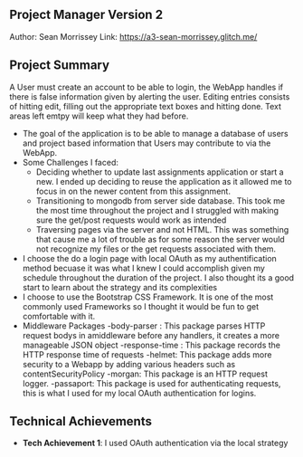 
## Project Manager Version 2


Author: Sean Morrissey
Link: https://a3-sean-morrissey.glitch.me/

## Project Summary
A User must create an account to be able to login, the WebApp handles if there is false information given by alerting the user.
Editing entries consists of hitting edit, filling out the appropriate text boxes and hitting done. Text areas left emtpy will keep what they had before.

- The goal of the application is to be able to manage a database of users and project based information that Users may contribute to via the WebApp.
- Some Challenges I faced:
  - Deciding whether to update last assignments application or start a new. I ended up deciding to reuse the application as it allowed me to focus in on the newer content from this assignment.
  - Transitioning to mongodb from server side database. This took me the most time throughout the project and I struggled with making sure the get/post requests would work as intended
  - Traversing pages via the server and not HTML. This was something that cause me a lot of trouble as for some reason the server would not recognize my files or the get requests associated with them.
- I choose the do a login page with local OAuth as my authentification method becuase it was what I knew I could accomplish given my schedule throughout the duration of the project. I also thought its a good start to learn about the strategy and its complexities
- I choose to use the Bootstrap CSS Framework. It is one of the most commonly used Frameworks so I thought it would be fun to get comfortable with it.
- Middleware Packages
  -body-parser : This package parses HTTP request bodys in amiddleware before any handlers, it creates a more manageable JSON object
  -response-time : This package records the HTTP response time of requests
  -helmet: This package adds more security to a Webapp by adding various headers such as contentSecurityPolicy
  -morgan: This package is an HTTP request logger.
  -passaport: This package is used for authenticating requests, this is what I used for my local OAuth authentication for logins.

## Technical Achievements
- **Tech Achievement 1**: I used OAuth authentication via the local strategy
